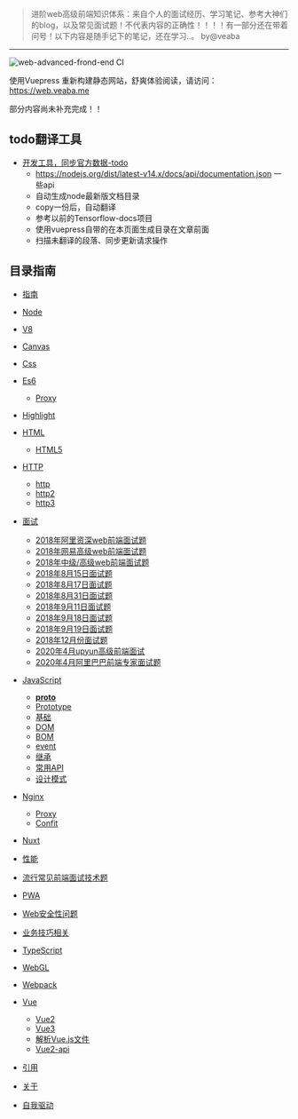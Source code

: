 
> 进阶web高级前端知识体系：来自个人的面试经历、学习笔记、参考大神们的blog，以及常见面试题！不代表内容的正确性！！！！有一部分还在带着问号！以下内容是随手记下的笔记，还在学习..。 by@veaba
-----------------------------------------------------------------

![web-advanced-frond-end CI](https://github.com/veaba/web-advanced-frond-end/workflows/web-advanced-frond-end%20CI/badge.svg)


使用Vuepress 重新构建静态网站，舒爽体验阅读，请访问：https://web.veaba.me

部分内容尚未补充完成！！

## todo翻译工具

- [开发工具，同步官方数据-todo]()
  - https://nodejs.org/dist/latest-v14.x/docs/api/documentation.json 一些api
  - 自动生成node最新版文档目录
  - copy一份后，自动翻译
  - 参考以前的Tensorflow-docs项目
  - 使用vuepress自带的在本页面生成目录在文章前面
  - 扫描未翻译的段落、同步更新请求操作

## 目录指南

- [指南](https://web.veaba.me/guide/)
- [Node](https://web.veaba.me/node/)
- [V8](https://web.veaba.me/v8/)
- [Canvas](/canvas/)
- [Css](https://web.veaba.me/css/)
- [Es6](https://web.veaba.me/es6/)
    - [Proxy](https://web.veaba.me/es6/proxy/)
- [Highlight](https://web.veaba.me/highlight/)
- [HTML](https://web.veaba.me/html/)

    - [HTML5](https://web.veaba.me/html/html5/)
- [HTTP](https://web.veaba.me/http/)
    - [http](https://web.veaba.me/http/)
    - [http2](https://web.veaba.me/http2/)
    - [http3](https://web.veaba.me/http3/)
- [面试](https://web.veaba.me/interview/)
    - [2018年阿里资深web前端面试题](https://web.veaba.me/interview/2018alibaba-senior-web/)
    - [2018年网易高级web前端面试题](https://web.veaba.me/interview/2018netease-high-web/)
    - [2018年中级/高级web前端面试题](https://web.veaba.meinterview/interview/2018other-mid-high-web/)
    - [2018年8月15日面试题](https://web.veaba.me/interview2018-8-15-interview-web/)
    - [2018年8月17日面试题](https://web.veaba.me/interview/2018-8-17-interview-web/)
    - [2018年8月31日面试题](https://web.veaba.me/interview/2018-8-31-interview-web/)
    - [2018年9月11日面试题](https://web.veaba.me/interview/2018-9-11-interview-web/)
    - [2018年9月18日面试题](https://web.veaba.me/interview/2018-9-18-interview-web/)
    - [2018年9月19日面试题](https://web.veaba.me/interview/2018-9-19-interview-web/)
    - [2018年12月份面试题](https://web.veaba.me/interview/2018-12-interview-web/)
    - [2020年4月upyun高级前端面试](https://web.veaba.me/interview/2020-upyun-interview-web)
    - [2020年4月阿里巴巴前端专家面试题](https://web.veaba.me/interview/2020-alibaba-interview-web/)
- [JavaScript](https://web.veaba.me/javascript/)
    - [__proto__](https://web.veaba.me/javascript/__proto__/)
    - [Prototype](https://web.veaba.me/javascript/prototype/)
    - [基础](https://web.veaba.me/javascript/base/)
    - [DOM](https://web.veaba.me/javascript/dom/)
    - [BOM](https://web.veaba.me/javascript/bom/)
    - [event](https://web.veaba.me/javascript/event/)
    - [继承](https://web.veaba.me/javascript/inherit/)
    - [常用API](https://web.veaba.me/javascript/common-use-api/)
    - [设计模式](https://web.veaba.me/javascript/design-mode/)
- [Nginx](https://web.veaba.me/nginx/)
    - [Proxy](https://web.veaba.me/nginx/proxy/)
    - [Confit](https://web.veaba.me/nginx/proxy/)
- [Nuxt](https://web.veaba.me/nuxt/)
- [性能](https://web.veaba.me/performance/) 
- [流行常见前端面试技术题](https://web.veaba.me/pop/)
- [PWA](https://web.veaba.me/pwa/)
- [Web安全性问题](https://web.veaba.me/security/)
- [业务技巧相关](https://web.veaba.me/skill/)
- [TypeScript](https://web.veaba.me/typescript/)
- [WebGL](https://web.veaba.me/webgl/)
- [Webpack](https://web.veaba.me/webpack/)
- [Vue](https://web.veaba.me/vue/)
    - [Vue2](https://web.veaba.me/vue/vue2/)
    - [Vue3](https://web.veaba.me/vue/vue3/)
    - [解析Vue.js文件](https://web.veaba.me/vue/parser-vue/)
    - [Vue2-api](https://web.veaba.me/vue/vue2-api/)
- [引用](https://web.veaba.me/reference/)
- [关于](https://web.veaba.me/about/)
- [自我驱动](https://web.veaba.me/self/)
